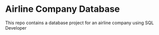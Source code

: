 # Airline Company Database

This repo contains a database project for an airline company using SQL Developer
